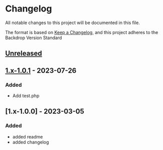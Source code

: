 # Changelog

All notable changes to this project will be documented in this file.

The format is based on [Keep a Changelog](https://keepachangelog.com/en/1.0.0/),
and this project adheres to the Backdrop Version Standard

## [Unreleased]

## [1.x-1.0.1] - 2023-07-26

### Added
- Add test.php

## [1.x-1.0.0] - 2023-03-05

### Added
- added readme
- added changelog

[Unreleased]: https://github.com/systemhorizons/test_changelog/compare/1.x-1.0.1...HEAD
[1.x-1.0.1]: https://github.com/systemhorizons/test_changelog/compare/1.x-1.0.0...1.x-1.0.1
